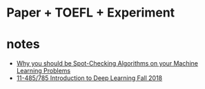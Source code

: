 # Paper + TOEFL + Experiment

# notes
  - [Why you should be Spot-Checking Algorithms on your Machine Learning Problems](https://machinelearningmastery.com/why-you-should-be-spot-checking-algorithms-on-your-machine-learning-problems/)
  - [11-485/785 Introduction to Deep Learning Fall 2018](http://deeplearning.cs.cmu.edu/)
